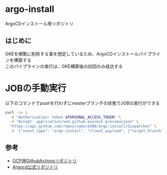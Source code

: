 # argo-install
ArgoCDインストール用リポジトリ

## はじめに
GKEを頻繁に削除する事を想定しているため、ArgoCDインストールパイプラインを構築する  
このパイプラインの実行は、GKE構築後の初回のみ成功する  

# JOBの手動実行
以下のコマンドでpushを行わずにmasterブランチの状態でJOBの実行ができる
```bash
curl -vv \
  -H "Authorization: token $PERSONAL_ACCESS_TOKEN" \
  -H "Accept: application/vnd.github.everest-preview+json" \
  "https://api.github.com/repos/sabure500/argo-install/dispatches" \
  -d '{"event_type": "argo-install", "client_payload": {"target_brunch": "master"}}'
```

## 参考
* [GCP用GithubActionsリポジトリ](https://github.com/GoogleCloudPlatform/github-actions/blob/master/setup-gcloud/README.md)
* [Argocd公式リポジトリ](https://github.com/argoproj/argo-cd)